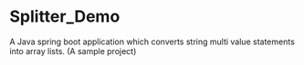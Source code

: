 # Splitter_Demo
A Java spring boot application which converts string multi value statements into array lists. (A sample project)
